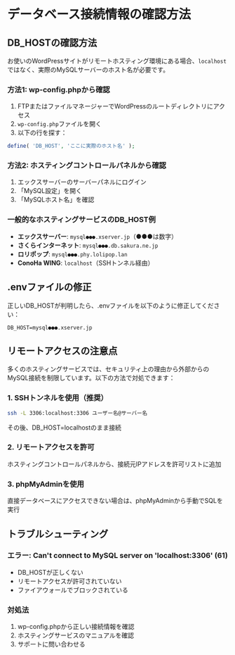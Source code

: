 # データベース接続情報の確認方法

## DB_HOSTの確認方法

お使いのWordPressサイトがリモートホスティング環境にある場合、`localhost`ではなく、実際のMySQLサーバーのホスト名が必要です。

### 方法1: wp-config.phpから確認
1. FTPまたはファイルマネージャーでWordPressのルートディレクトリにアクセス
2. `wp-config.php`ファイルを開く
3. 以下の行を探す：
```php
define( 'DB_HOST', 'ここに実際のホスト名' );
```

### 方法2: ホスティングコントロールパネルから確認
1. エックスサーバーのサーバーパネルにログイン
2. 「MySQL設定」を開く
3. 「MySQLホスト名」を確認

### 一般的なホスティングサービスのDB_HOST例
- **エックスサーバー**: `mysql●●●.xserver.jp`（●●●は数字）
- **さくらインターネット**: `mysql●●●.db.sakura.ne.jp`
- **ロリポップ**: `mysql●●●.phy.lolipop.lan`
- **ConoHa WING**: `localhost`（SSHトンネル経由）

## .envファイルの修正

正しいDB_HOSTが判明したら、.envファイルを以下のように修正してください：

```
DB_HOST=mysql●●●.xserver.jp
```

## リモートアクセスの注意点

多くのホスティングサービスでは、セキュリティ上の理由から外部からのMySQL接続を制限しています。以下の方法で対処できます：

### 1. SSHトンネルを使用（推奨）
```bash
ssh -L 3306:localhost:3306 ユーザー名@サーバー名
```
その後、DB_HOST=localhostのまま接続

### 2. リモートアクセスを許可
ホスティングコントロールパネルから、接続元IPアドレスを許可リストに追加

### 3. phpMyAdminを使用
直接データベースにアクセスできない場合は、phpMyAdminから手動でSQLを実行

## トラブルシューティング

### エラー: Can't connect to MySQL server on 'localhost:3306' (61)
- DB_HOSTが正しくない
- リモートアクセスが許可されていない
- ファイアウォールでブロックされている

### 対処法
1. wp-config.phpから正しい接続情報を確認
2. ホスティングサービスのマニュアルを確認
3. サポートに問い合わせる